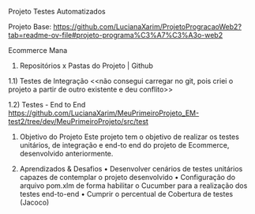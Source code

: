 Projeto Testes Automatizados

Projeto Base: https://github.com/LucianaXarim/ProjetoProgracaoWeb2?tab=readme-ov-file#projeto-programa%C3%A7%C3%A3o-web2 

Ecommerce Mana 

1) Repositórios x Pastas do Projeto | Github

   
1.1) Testes de Integração
   <<não consegui carregar no git, pois criei o projeto a partir de outro existente e deu conflito>>

1.2) Testes - End to End
https://github.com/LucianaXarim/MeuPrimeiroProjeto_EM-test2/tree/dev/MeuPrimeiroProjeto/src/test


1) Objetivo do Projeto
Este projeto tem o objetivo de realizar os testes unitários, de integração e end-to end do projeto de Ecommerce, desenvolvido anteriormente.


2) Aprendizados & Desafios
•	Desenvolver cenários de testes unitários capazes de contemplar o projeto desenvolvido 
•	Configuração do arquivo pom.xlm de forma habilitar o Cucumber para a realização dos testes end-to-end
•	Cumprir o percentual de Cobertura de testes (Jacoco)
